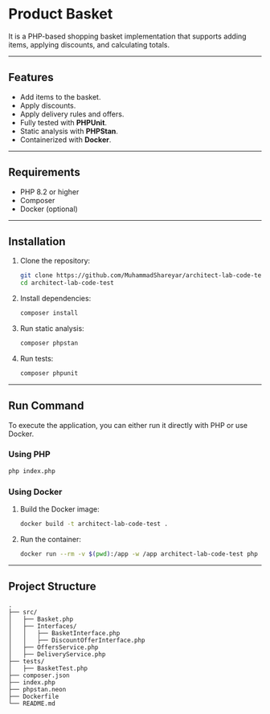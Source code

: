 # Product Basket 

It is a PHP-based shopping basket implementation that supports adding items, applying discounts, and calculating totals.

---

## Features
- Add items to the basket.
- Apply discounts.
- Apply delivery rules and offers.
- Fully tested with **PHPUnit**.
- Static analysis with **PHPStan**.
- Containerized with **Docker**.

---

## Requirements
- PHP 8.2 or higher
- Composer
- Docker (optional)

---

## Installation

1. Clone the repository:
   ```sh
   git clone https://github.com/MuhammadShareyar/architect-lab-code-test.git
   cd architect-lab-code-test
   ```

2. Install dependencies:
   ```sh
   composer install
   ```

3. Run static analysis:
   ```sh
   composer phpstan
   ```

4. Run tests:
   ```sh
   composer phpunit
   ```

---

## Run Command

To execute the application, you can either run it directly with PHP or use Docker.

### Using PHP
```sh
php index.php
```

### Using Docker
1. Build the Docker image:
    ```sh
    docker build -t architect-lab-code-test .
    ```

2. Run the container:
    ```sh
    docker run --rm -v $(pwd):/app -w /app architect-lab-code-test php index.php
    ```

---

## Project Structure

```
.
├── src/
│   ├── Basket.php
│   ├── Interfaces/
│   │   ├── BasketInterface.php
│   │   ├── DiscountOfferInterface.php
│   ├── OffersService.php
│   ├── DeliveryService.php
├── tests/
│   ├── BasketTest.php
├── composer.json
├── index.php
├── phpstan.neon
├── Dockerfile
└── README.md
```